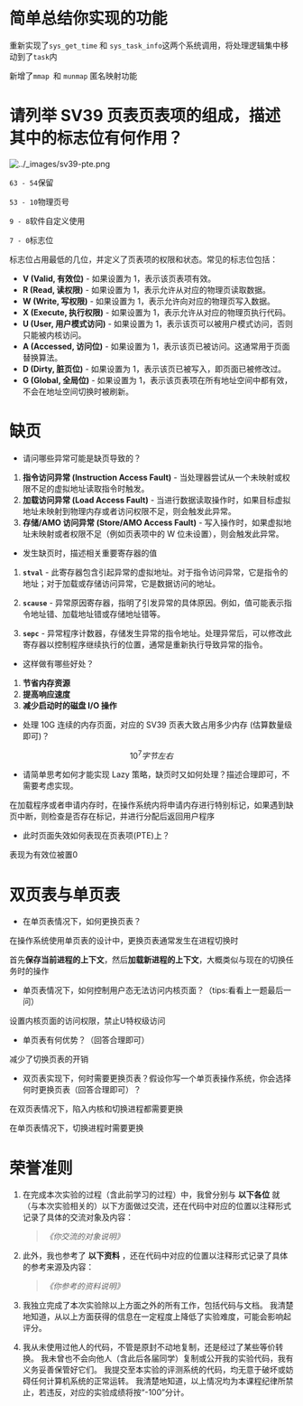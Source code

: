# 简单总结你实现的功能

重新实现了`sys_get_time` 和 `sys_task_info`这两个系统调用，将处理逻辑集中移动到了`task`内

新增了`mmap `和 `munmap` 匿名映射功能

# 请列举 SV39 页表页表项的组成，描述其中的标志位有何作用？

 ![../_images/sv39-pte.png](https://learningos.cn/rCore-Tutorial-Guide-2024S/_images/sv39-pte.png)

`63 - 54`保留

`53 - 10`物理页号

`9 - 8`软件自定义使用

`7 - 0`标志位

标志位占用最低的几位，并定义了页表项的权限和状态。常见的标志位包括：

- **V (Valid, 有效位)** - 如果设置为 1，表示该页表项有效。
- **R (Read, 读权限)** - 如果设置为 1，表示允许从对应的物理页读取数据。
- **W (Write, 写权限)** - 如果设置为 1，表示允许向对应的物理页写入数据。
- **X (Execute, 执行权限)** - 如果设置为 1，表示允许从对应的物理页执行代码。
- **U (User, 用户模式访问)** - 如果设置为 1，表示该页可以被用户模式访问，否则只能被内核访问。
- **A (Accessed, 访问位)** - 如果设置为 1，表示该页已被访问。这通常用于页面替换算法。
- **D (Dirty, 脏页位)** - 如果设置为 1，表示该页已被写入，即页面已被修改过。
- **G (Global, 全局位)** - 如果设置为 1，表示该页表项在所有地址空间中都有效，不会在地址空间切换时被刷新。

# 缺页

- 请问哪些异常可能是缺页导致的？

1. **指令访问异常 (Instruction Access Fault)** - 当处理器尝试从一个未映射或权限不足的虚拟地址读取指令时触发。
2. **加载访问异常 (Load Access Fault)** - 当进行数据读取操作时，如果目标虚拟地址未映射到物理内存或者访问权限不足，则会触发此异常。
3. **存储/AMO 访问异常 (Store/AMO Access Fault)** - 写入操作时，如果虚拟地址未映射或者权限不足（例如页表项中的 W 位未设置），则会触发此异常。

* 发生缺页时，描述相关重要寄存器的值

1. **`stval`** - 此寄存器包含引起异常的虚拟地址。对于指令访问异常，它是指令的地址；对于加载或存储访问异常，它是数据访问的地址。

2. **`scause`** - 异常原因寄存器，指明了引发异常的具体原因。例如，值可能表示指令地址错、加载地址错或存储地址错等。

3. **`sepc`** - 异常程序计数器，存储发生异常的指令地址。处理异常后，可以修改此寄存器以控制程序继续执行的位置，通常是重新执行导致异常的指令。

- 这样做有哪些好处？

1. **节省内存资源**
2. **提高响应速度**
3. **减少启动时的磁盘 I/O 操作**

- 处理 10G 连续的内存页面，对应的 SV39 页表大致占用多少内存 (估算数量级即可)？

$$
10 ^ 7 字节左右
$$

- 请简单思考如何才能实现 Lazy 策略，缺页时又如何处理？描述合理即可，不需要考虑实现。

在加载程序或者申请内存时，在操作系统内将申请内存进行特别标记，如果遇到缺页中断，则检查是否存在标记，并进行分配后返回用户程序

- 此时页面失效如何表现在页表项(PTE)上？

表现为有效位被置0

# 双页表与单页表

- 在单页表情况下，如何更换页表？

在操作系统使用单页表的设计中，更换页表通常发生在进程切换时

首先**保存当前进程的上下文**，然后**加载新进程的上下文**，大概类似与现在的切换任务时的操作

* 单页表情况下，如何控制用户态无法访问内核页面？（tips:看看上一题最后一问）

设置内核页面的访问权限，禁止U特权级访问

- 单页表有何优势？（回答合理即可）

减少了切换页表的开销

- 双页表实现下，何时需要更换页表？假设你写一个单页表操作系统，你会选择何时更换页表（回答合理即可）？

在双页表情况下，陷入内核和切换进程都需要更换

在单页表情况下，切换进程时需要更换

# 荣誉准则

1. 在完成本次实验的过程（含此前学习的过程）中，我曾分别与 **以下各位** 就（与本次实验相关的）以下方面做过交流，还在代码中对应的位置以注释形式记录了具体的交流对象及内容：

   > *《你交流的对象说明》*

2. 此外，我也参考了 **以下资料** ，还在代码中对应的位置以注释形式记录了具体的参考来源及内容：

   > *《你参考的资料说明》*

3. 我独立完成了本次实验除以上方面之外的所有工作，包括代码与文档。 我清楚地知道，从以上方面获得的信息在一定程度上降低了实验难度，可能会影响起评分。

4. 我从未使用过他人的代码，不管是原封不动地复制，还是经过了某些等价转换。 我未曾也不会向他人（含此后各届同学）复制或公开我的实验代码，我有义务妥善保管好它们。 我提交至本实验的评测系统的代码，均无意于破坏或妨碍任何计算机系统的正常运转。 我清楚地知道，以上情况均为本课程纪律所禁止，若违反，对应的实验成绩将按“-100”分计。
